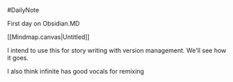 #DailyNote

First day on Obsidian.MD

[[Mindmap.canvas|Untitled]]

I intend to use this for story writing with version management. We'll see how it goes.

I also think infinite has good vocals for remixing

